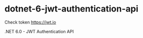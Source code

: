 

# dotnet-6-jwt-authentication-api

Check token https://jwt.io


.NET 6.0 - JWT Authentication API

